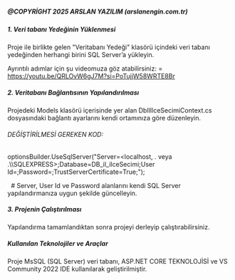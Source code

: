 ##### @COPYRİGHT 2025 ARSLAN YAZILIM (arslanengin.com.tr) 

##### 1\. Veri tabanı Yedeğinin Yüklenmesi

Proje ile birlikte gelen "Veritabanı Yedeği" klasörü içindeki veri tabanı yedeğinden herhangi birini SQL Server’a yükleyin. 

Ayrıntılı adımlar için şu videomuza göz atabilirsiniz: = https://youtu.be/QRLOvW6gJ7M?si=PoTujjW58WRTE8Br 



##### 2. Veritabanı Bağlantısının Yapılandırılması

Projedeki Models klasörü içerisinde yer alan DbIlIlceSecimiContext.cs dosyasındaki bağlantı ayarlarını kendi ortamınıza göre düzenleyin.



###### DEĞİŞTİRİLMESİ GEREKEN KOD:

optionsBuilder.UseSqlServer("Server=<localhost, . veya .\\\\SQLEXPRESS>;Database=DB\_il\_ilceSecimi;User Id=<sqlServerDogrulamaKullaniciAdiniz>;Password=<sqlServerDogrulamaKullaniciSifreniz>;TrustServerCertificate=True;");



&nbsp;	# Server, User Id ve Password alanlarını kendi SQL Server yapılandırmanıza uygun şekilde güncelleyin. 



##### 3. Projenin Çalıştırılması

Yapılandırma tamamlandıktan sonra projeyi derleyip çalıştırabilirsiniz. 


##### Kullanılan Teknolojiler ve Araçlar 

Proje MsSQL (SQL Server) veri tabanı, ASP.NET CORE TEKNOLOJİSİ ve VS Community 2022 IDE kullanılarak geliştirilmiştir. 
